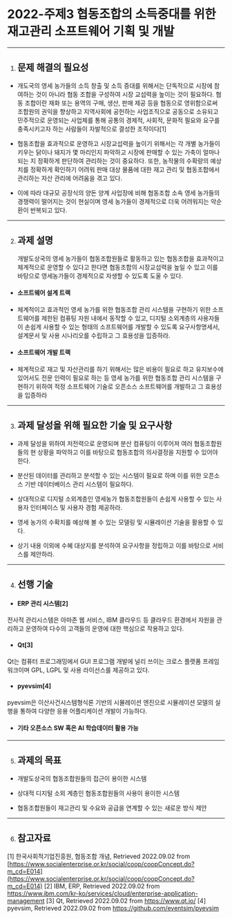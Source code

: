 # 2022-주제3 협동조합의 소득중대를 위한 재고관리 소프트웨어 기획 및 개발
---

1. ## 문제 해결의 필요성

- 개도국의 영세 농가들의 소득 창출 및 소득 증대를 위해서는 단독적으로 시장에 참여하는 것이 아니라 협동 조합을 구성하여 시장 교섭력을 높이는 것이 필요하다. 협동 조합이란 재화 또는 용역의 구매, 생산, 판매 제공 등을 협동으로 영위함으로써 조합원의 권익을 향상하고 지역사회에 공헌하는 사업조직으로 공동으로 소유되고 민주적으로 운영되는 사업체를 통해 공통의 경제적, 사회적, 문화적 필요와 요구를 충족시키고자 하는 사람들이 자발적으로 결성한 조직이다[1]

- 협동조합을 효과적으로 운영하고 시장교섭력을 높이기 위해서는 각 개별 농가들이 키우는 닭이나 돼지가 몇 마리인지 파악하고 시장에 판매할 수 있는 가축이 얼마나 되는 지 정확하게 판단하여 관리하는 것이 중요하다. 또한, 농작물의 수확량의 예상치를 정확하게 확인하기 어려워 판매 대상 물품에 대한 재고 관리 및 협동조합에서 관리하는 자산 관리에 어려움을 겪고 있다.

- 이에 따라 대규모 공장식의 양돈 양계 사업장에 비해 협동조합 소속 영세 농가들의 경쟁력이 떨어지는 것이 현실이며 영세 농가들이 경제적으로 더욱 어려워지는 악순환이 반복되고 있다.

---

2. ## 과제 설명

	개발도상국의 영세 농가들이 협동조합원들로 활동하고 있는 협동조합을 효과적이고 체계적으로 운영할 수 있다고 한다면 협동조합의 시장교섭력을 높일 수 있고 이를 바탕으로 영세농가들이 경제적으로 자생할 수 있도록 도울 수 있다.

- #### 소프트웨어 설계 트랙
* 체계적이고 효과적인 영세 농가를 위한 협동조합 관리 시스템을 구현하기 위한 소프트웨어를 제한된 컴퓨팅 자원 내에서 동작할 수 있고, 디지털 소외계층의 사용자들이 손쉽게 사용할 수 있는 형태의 소프트웨어를 개발할 수 있도록 요구사항명세서, 설계문서 및 사용 시나리오를 수립하고 그 효용성을 입증하라.

- #### 소프트웨어 개발 트랙
* 체계적으로 재고 및 자산관리를 하기 위해서는 많은 비용이 필요로 하고 유지보수에 있어서도 전문 인력이 필요로 하는 등 영세 농가를 위한 협동조합 관리 시스템을 구현하기 위하여 적정 소프트웨어 기술로 오픈소스 소프트웨어를 개발하고 그 효용성을 입증하라

---
3. ## 과제 달성을 위해 필요한 기술 및 요구사항
- 과제 달성을 위하여 저전력으로 운영되며 분산 컴퓨팅이 이루어져 여러 협동조합원들의 현 상황을 파악하고 이를 바탕으로 협동조합의 의사결정을 지원할 수 있어야 한다.

- 분산된 데이터를 관리하고 분석할 수 있는 시스템이 필요로 하며 이를 위한 오픈소스 기반 데이터베이스 관리 시스템이 필요하다.

- 상대적으로 디지털 소외계층인 영세농가 협동조합원들이 손쉽게 사용할 수 있는 사용자 인터페이스 및 사용자 경험 제공하라.

- 영세 농가의 수확치를 예상해 볼 수 있는 모델링 및 시뮬레이션 기술을 활용할 수 있다.

- 상기 내용 이외에 수혜 대상지를 분석하여 요구사항을 정립하고 이를 바탕으로 서비스를 제안하라.
---
4. ## 선행 기술
- #### ERP 관리 시스템[2]
전사적 관리시스템은 아마존 웹 서비스, IBM 클라우드 등 클라우드 환경에서 자원을 관리하고 운영하여 다수의 고객들의 운영에 대한 핵심으로 작용하고 있다.
- #### Qt[3]
Qt는 컴퓨터 프로그래밍에서 GUI 프로그램 개발에 널리 쓰이는 크로스 플랫폼 프레임워크이며 GPL, LGPL 및 사용 라이선스를 제공하고 있다.
- #### pyevsim[4]
pyevsim은 이산사건시스템형식론 기반의 시뮬레이션 엔진으로 시뮬레이션 모델의 실행을 통하여 다양한 응용 어플리케이션 개발이 가능하다.
- #### 기타 오픈소스 SW 혹은 AI 학습데이터 활용 가능

---
5. ## 과제의 목표
- 개발도상국의 협동조합원들의 접근이 용이한 시스템

- 상대적 디지털 소외 계층인 협동조합원들의 사용이 용이한 시스템

- 협동조합원들이 재고관리 및 수요와 공급을 연계할 수 있는 새로운 방식 제안
---
6. ## 참고자료

[1] 한국사회적기업진흥원, 협동조합 개념, Retrieved 2022.09.02 from [https://www.socialenterprise.or.kr/social/coop/coopConcept.do?m_cd=E014](https://www.socialenterprise.or.kr/social/coop/coopConcept.do?m_cd=E014)
[2] IBM, ERP, Retrieved 2022.09.02 from https://www.ibm.com/kr-ko/services/cloud/enterprise-application-management
[3] Qt, Retrieved 2022.09.02 from https://www.qt.io/
[4] pyevsim, Retrieved 2022.09.02 from https://github.com/eventsim/pyevsim
